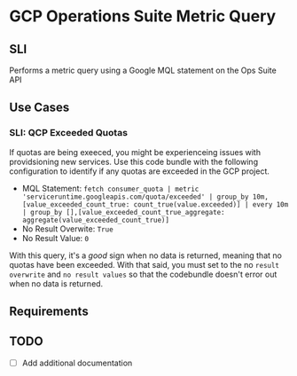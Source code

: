 # GCP Operations Suite Metric Query 


## SLI
Performs a metric query using a Google MQL statement on the Ops Suite API

## Use Cases

### SLI: QCP Exceeded Quotas
If quotas are being exeeced, you might be experienceing issues with providsioning new services. Use this code bundle with the following configuration to identify if any quotas are exceeded in the GCP project. 

- MQL Statement: 
```fetch consumer_quota | metric 'serviceruntime.googleapis.com/quota/exceeded' | group_by 10m, [value_exceeded_count_true: count_true(value.exceeded)] | every 10m | group_by [],[value_exceeded_count_true_aggregate: aggregate(value_exceeded_count_true)]```
- No Result Overwite: `True`
- No Result Value: `0`

With this query, it's a *good* sign when no data is returned, meaning that no quotas have been exceeded. With that said, you must set to the no `result overwrite` and `no result values` so that the codebundle doesn't error out when no data is returned. 

## Requirements

## TODO
- [ ] Add additional documentation
